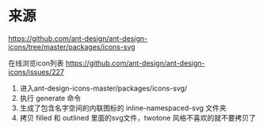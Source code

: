 # 来源
https://github.com/ant-design/ant-design-icons/tree/master/packages/icons-svg

在线浏览icon列表 https://github.com/ant-design/ant-design-icons/issues/227

1. 进入ant-design-icons-master/packages/icons-svg/
2. 执行 generate 命令
3. 生成了包含名字空间的内联图标的 inline-namespaced-svg 文件夹
4. 拷贝 filled 和 outlined 里面的svg文件，twotone 风格不喜欢的就不要拷贝了